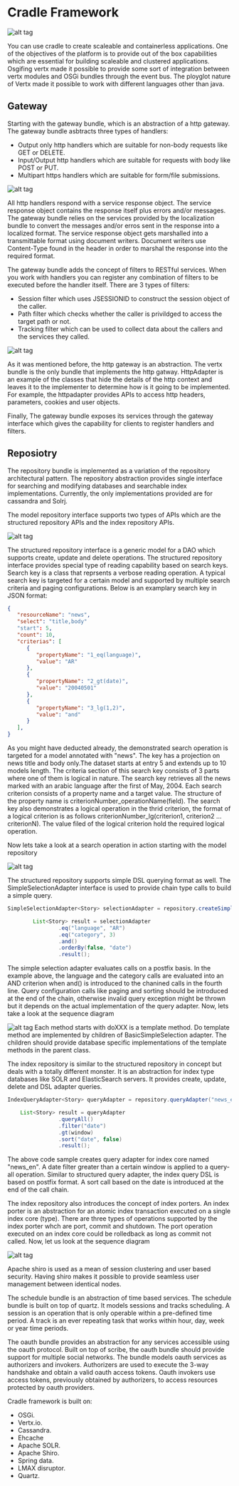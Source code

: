 # Cradle Framework
![alt tag](https://cloud.githubusercontent.com/assets/6278849/5888307/b6428b08-a402-11e4-8305-f4c2fdecaeed.jpg)

You can use cradle to create scaleable and containerless applications. One of the objectives of the platform is to provide out of the box capabilities which are essential for building scaleable and clustered applications. Osgifing vertx made it possible to provide some sort of integration between vertx modules and OSGi bundles through the event bus. The ployglot nature of Vertx made it possible to work with different languages other than java.

## Gateway
Starting with the gateway bundle, which is an abstraction of a http gateway. The gateway bundle asbtracts three types of handlers:
- Output only http handlers which are suitable for non-body requests like GET or DELETE.
- Input/Output http handlers which are suitable for requests with body like POST or PUT.
- Multipart https handlers which are suitable for form/file submissions.

![alt tag](https://cloud.githubusercontent.com/assets/6278849/5907358/1820ebd0-a5a7-11e4-8620-949af8b8c7fa.jpg)

All http handlers respond with a service response object. The service response object contains the response itself plus errors and/or messages. The gateway bundle relies on the services provided by the localization bundle to convert the messages and/or erros sent in the response into a localized format. The service response object gets marshalled into a transmittable format using document writers. Document writers use Content-Type found in the header in order to marshal the response into the required format.  

The gateway bundle adds the concept of filters to RESTful services. When you work with handlers you can register any combination of filters to be executed before the handler itself. There are 3 types of filters:
- Session filter which uses JSESSIONID to construct the session object of the caller.
- Path filter which checks whether the caller is privildged to access the target path or not.
- Tracking filter which can be used to collect data about the callers and the services they called.

![alt tag](https://cloud.githubusercontent.com/assets/6278849/5907360/1ae4489e-a5a7-11e4-9a0f-9b9a750de378.jpg)

As it was mentioned before, the http gateway is an abstraction. The vertx bundle is the only bundle that implements the http gatway. HttpAdapter is an example of the classes that hide the details of the http context and leaves it to the implementer to determine how is it going to be implemented. For example, the httpadapter provides APIs to access http headers, parameters, cookies and user objects.  

Finally, The gateway bundle exposes its services through the gateway interface which gives the capability for clients to register handlers and filters.

## Reposiotry

The repository bundle is implemented as a variation of the repository architectural pattern. The repository abstraction provides single interface for searching and modifying databases and searchable index implementations. Currently, the only implementations provided are for cassandra and Solrj.

The model repository interface supports two types of APIs which are the structured repository APIs and the index repository APIs. 

![alt tag](https://cloud.githubusercontent.com/assets/6278849/7104885/3bc1fa92-e0fe-11e4-832c-cae741e1ae81.png)

The structured repository interface is a generic model for a DAO which supports create, update and delete operations. The structured repository interface provides special type of reading capability based on search keys. Search key is a class that reprsents a verbose reading operation. A typical search key is targeted for a certain model and supported by multiple search criteria and paging configurations. Below is an examplary search key in JSON format:
```json
{
   "resourceName": "news",
   "select": "title,body"
   "start": 5,
   "count": 10,
   "criterias": [
      {
         "propertyName": "1_eq(language)",
         "value": "AR"
      },
      {
         "propertyName": "2_gt(date)",
         "value": "20040501"
      },
      {
         "propertyName": "3_lg(1,2)",
         "value": "and"
      }
   ],
}
```
As you might have deducted already, the demonstrated search operation is targeted for a model annotated with "news". The key has a projection on news title and body only.The dataset starts at entry 5 and extends up to 10 models length. The criteria section of this search key consists of 3 parts where one of them is logical in nature. The search key retrieves all the news marked with an arabic language after the first of May, 2004. Each search criterion consists of a property name and a target value. The structure of the property name is criterionNumber_operationName(field). The search key also demonstrates a logical operation in the thrid criterion, the format of a logical criterion is as follows criterionNumber_lg(criterion1, criterion2 ... criterionN). The value filed of the logical criterion hold the required logical operation.

Now lets take a look at a search operation in action starting with the model repository

![alt tag](https://cloud.githubusercontent.com/assets/6278849/7104882/d9a88fc4-e0fd-11e4-84d2-cc4281d4e273.jpg)

The structured repository supports simple DSL querying format as well. The SimpleSelectionAdapter interface is used to provide chain type calls to build a simple query. 

```java
SimpleSelectionAdapter<Story> selectionAdapter = repository.createSimpleSelectionAdapter("news");

		List<Story> result = selectionAdapter
				.eq("language", "AR")
				.eq("category", 3)
				.and()
				.orderBy(false, "date")
				.result();
```
The simple selection adapter evaluates calls on a postfix basis. In the example above, the language and the category calls are evaluated into an AND criterion when and() is introduced to the chanined calls in the fourth line. Query configuration calls like paging and sorting should be introduced at the end of the chain, otherwise invalid query exception might be thrown but it depends on the actual implementation of the query adapter. Now, lets take a look at the sequence diagram

![alt tag](https://cloud.githubusercontent.com/assets/6278849/7105012/f44da322-e103-11e4-8cdf-1a51e07ca9a2.png)
Each method starts with doXXX is a template method. Do template method are implemented by children of BasicSimpleSelection adapter. The children should provide database specific implementations of the template methods in the parent class. 

The index repository is similar to the structured repository in concept but deals with a totally different monster. It is an abstraction for index type databases like SOLR and ElasticSearch servers.  It provides create, update, delete and DSL adapter queries. 

```java
IndexQueryAdapter<Story> queryAdapter = repository.queryAdapter("news_en");

	List<Story> result = queryAdapter
				.queryAll()
				.filter("date")
				.gt(window)
				.sort("date", false)
				.result();
```

The above code sample creates query adapter for index core named "news_en". A date filter greater than a certain window is applied to a query-all operation. Similar to structured query adapter, the index query DSL is based on postfix format. A sort call based on the date is introduced at the end of the call chain. 

The index repository also introduces the concept of index porters. An index porter is an abstraction for an atomic index transaction executed on a single index core (type). There are three types of operations supported by the index porter whch are port, commit and shutdown. The port operation executed on an index core could be rolledback as long as commit not called. Now, let us look at the sequence diagram

![alt tag](https://cloud.githubusercontent.com/assets/6278849/7105204/0d55325e-e10e-11e4-8d74-9acf0d81c906.png)

Apache shiro is used as a mean of session clustering and user based security. Having shiro makes it possible to provide seamless user management between identical nodes.

The schedule bundle is an abstraction of time based services. The schedule bundle is built on top of quartz. It models sessions and tracks scheduling. A session is an operation that is only operable within a pre-defined time period. A track is an ever repeating task that works within hour, day, week or year time periods.

The oauth bundle provides an abstraction for any services accessible using the oauth protocol. Built on top of scribe, the oauth bundle should provide support for multiple social networks. The bundle models oauth services as authorizers and invokers. Authorizers are used to execute the 3-way handshake and obtain a valid oauth access tokens. Oauth invokers use access tokens, previously obtained by authorizers, to access resources protected by oauth providers.

Cradle framework is built on:
- OSGi. 
- Vertx.io. 
- Cassandra. 
- Ehcache 
- Apache SOLR. 
- Apache Shiro.
- Spring data. 
- LMAX disruptor. 
- Quartz. 

